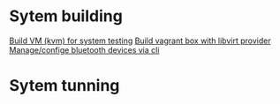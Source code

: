 # Sytem building
[Build VM (kvm) for system testing](documentation/kvm-related/kvm-building-vm.md)
[Build vagrant box with libvirt provider](documentation/)
[Manage/confige bluetooth devices via cli]()
# Sytem tunning


